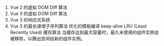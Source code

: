 1. Vue 2 的虚拟 DOM Diff 算法
2. Vue 3 的虚拟 DOM Diff 算法
3. Vue 3 的响应式系统
4. Vue 3 的最长递增子序列算法
   优化的模板编译
   keep-alive LRU (Least Recently Used) 缓存算法
   当缓存达到最大容量时，最久未使用的组件实例会被移除，以腾出空间给新的组件实例。
